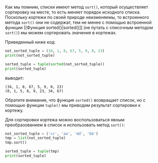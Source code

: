 

Как мы помним, списки имеют метод `sort()`, который осуществляет сортировку на месте, то есть меняет порядок исходного списка. Поскольку кортежи по своей природе неизменяемы, то встроенного метода `sort()` они не содержат, тем не менее с помощью встроенной функции [[Функция sorted()|sorted()]] (не путать с списочным методом `sort()`) мы можем сортировать значения в кортежах.

Приведенный ниже код:

```python
not_sorted_tuple = (34, 1, 8, 67, 5, 9, 0, 23)
print(not_sorted_tuple)

sorted_tuple = tuple(sorted(not_sorted_tuple))
print(sorted_tuple)
```

выводит:

```no-highlight
(34, 1, 8, 67, 5, 9, 0, 23)
(0, 1, 5, 8, 9, 23, 34, 67)
```

Обратите внимание, что функция `sorted()` возвращает список, но с помощью функции `tuple()` мы приводим результат сортировки к кортежу.

Для сортировки кортежа можно воспользоваться явным преобразованием в список и использовать метод `sort()`: 

```python
not_sorted_tuple = ('cc', 'aa', 'dd', 'bb')
tmp = list(not_sorted_tuple)
tmp.sort()

sorted_tuple = tuple(tmp)
print(sorted_tuple)
```